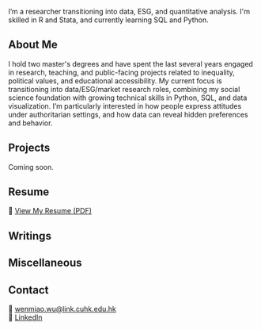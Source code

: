 I’m a researcher transitioning into data, ESG, and quantitative analysis. I'm skilled in R and Stata, and currently learning SQL and Python.

## About Me

I hold two master's degrees and have spent the last several years engaged in research, teaching, and public-facing projects related to inequality, political values, and educational accessibility. My current focus is transitioning into data/ESG/market research roles, combining my social science foundation with growing technical skills in Python, SQL, and data visualization. I’m particularly interested in how people express attitudes under authoritarian settings, and how data can reveal hidden preferences and behavior.

## Projects

Coming soon.

## Resume

📄 [View My Resume (PDF)](Wenmiao_CV.pdf)

## Writings

## Miscellaneous

## Contact

📧 wenmiao.wu@link.cuhk.edu.hk  
🔗 [LinkedIn](https://www.linkedin.com/in/your-linkedin)
